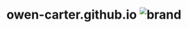 # owen-carter.github.io ![brand](https://www.travis-ci.org/owen-carter/owen-carter.github.io.svg?branch=master)
